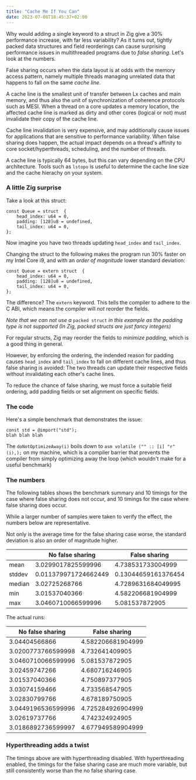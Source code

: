 ```yaml
---
title: "Cache Me If You Can"
date: 2023-07-08T18:45:37+02:00
---
```


Why would adding a single keyword to a struct in Zig give a 30% performance increase, with far less variability? As it turns out, tightly packed data structures and field reorderings can cause surprising performance issues in multithreaded programs due to _false sharing_. Let's look at the numbers.
<!--more-->
False sharing occurs when the data layout is at odds with the memory access pattern, namely multiple threads managing unrelated data that happens to fall on the same _cache line_.

A cache line is the smallest unit of transfer between Lx caches and main memory, and thus also the unit of synchronization of coherence protocols such as MESI. When a thread on a core updates a memory location, the affected cache line is marked as dirty and other cores (logical or not) must invalidate their copy of the cache line.

Cache line invalidation is very expensive, and may additionally cause issues for applications that are sensitive to performance variability. When false sharing does happen, the actual impact depends on a thread's affinity to core socket/hyperthreads, scheduling, and the number of threads.

A cache line is typically 64 bytes, but this can vary depending on the CPU architecture. Tools such as `lstopo` is useful to determine the cache line size and the cache hierachy on your system.
### A little Zig surprise

Take a look at this struct:

```zig
const Queue = struct  {
    head_index: u64 = 0,
    padding: [128]u8 = undefined,
    tail_index: u64 = 0,
};
```

Now imagine you have two threads updating `head_index` and `tail_index`.

Changing the struct to the following makes the program run 30% faster on my Intel Core i9, and with an _order of magnitude_ lower standard deviation:

```zig
const Queue = extern struct  {
    head_index: u64 = 0,
    padding: [128]u8 = undefined,
    tail_index: u64 = 0,
};
```

The difference? The `extern` keyword. This tells the compiler to adhere to the C ABI, which means the compiler will _not_ reorder the fields.

_Note that we can not use a_ `packed struct` _in this example as the padding type is not supported (In Zig, packed structs are just fancy integers)_

For regular structs, Zig may reorder the fields to _minimize padding_, which is a good thing in general.

However, by enforcing the ordering, the indended reason for padding causes `head_index` and `tail_index` to fall on different cache lines, and thus false sharing is avoided: The two threads can update their respective fields without invalidating each other's cache lines.

To reduce the chance of false sharing, we must force a suitable field ordering, add padding fields or set alignment on specific fields.

### The code

Here's a simple benchmark that demonstrates the issue:

```zig
const std = @import("std");
blah blah blah
```

The `doNotOptimizeAway(i)` boils down to `asm volatile ("" :: [i] "r" (i),);` on my machine, which is a compiler barrier that prevents the compiler from simply optimizing away the loop (which wouldn't make for a useful benchmark)
### The numbers

The following tables shows the benchmark summary and 10 timings for the case where false sharing does not occur, and 10 timings for the case where false sharing does occur. 

While a larger number of samples were taken to verify the effect, the numbers below are representative.

Not only is the average time for the false sharing case worse, the standard deviation is also an order of magnitude higher.

| | No false sharing | False sharing |
| --- | --- | --- |
mean| 3.0299017825599996 | 4.738531733004999 |
stddev| 0.011379971724662449 | 0.13044659161376454 |
median| 3.02725268766 | 4.7289631684049995 |
min| 3.01537040366 | 4.582206681904999 |
max| 3.0460710066599996 | 5.081537872905 |

The actual runs:

| No false sharing | False sharing |
| --- | --- |
| 3.04404566866 | 4.582206681904999 |
| 3.0200773766599998 | 4.732641409905 |
| 3.0460710066599996 | 5.081537872905 |
| 3.02459747266 | 4.680716246905 |
| 3.01537040366 | 4.750897377905 |
| 3.03074159466 | 4.733568547905 |
| 3.02830799766 | 4.678189750905 |
| 3.0449196536599996 | 4.725284926904999 |
| 3.02619737766 | 4.742324924905 |
| 3.0186892736599997 | 4.677949589904999 |




















### Hyperthreading adds a twist

The timings above are with hyperthreading disabled. With hyperthreading enabled, the timings for the false sharing case are much more variable, but still consistently worse than the no false sharing case.

